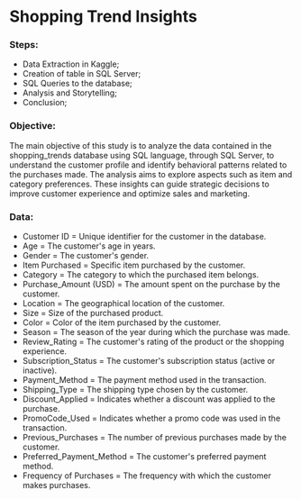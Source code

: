 # **Shopping Trend Insights**

### Steps:

-  Data Extraction in Kaggle;
-  Creation of table in SQL Server;
-  SQL Queries to the database;
-  Analysis and Storytelling;
-  Conclusion;

### Objective:

The main objective of this study is to analyze the data contained in the shopping_trends database using SQL language, through SQL Server, to understand the customer profile and identify behavioral patterns related to the purchases made. The analysis aims to explore aspects such as item and category preferences. These insights can guide strategic decisions to improve customer experience and optimize sales and marketing.

### Data:

- Customer ID = Unique identifier for the customer in the database.
- Age = The customer's age in years.
- Gender = The customer's gender.
- Item Purchased = Specific item purchased by the customer.
- Category = The category to which the purchased item belongs.
- Purchase_Amount (USD) = The amount spent on the purchase by the customer.
- Location = The geographical location of the customer.
- Size = Size of the purchased product.
- Color = Color of the item purchased by the customer.
- Season = The season of the year during which the purchase was made.
- Review_Rating = The customer's rating of the product or the shopping experience.
- Subscription_Status = The customer's subscription status (active or inactive).
- Payment_Method = The payment method used in the transaction.
- Shipping_Type = The shipping type chosen by the customer.
- Discount_Applied = Indicates whether a discount was applied to the purchase.
- PromoCode_Used = Indicates whether a promo code was used in the transaction.
- Previous_Purchases = The number of previous purchases made by the customer.
- Preferred_Payment_Method = The customer's preferred payment method.
- Frequency of Purchases = The frequency with which the customer makes purchases.





